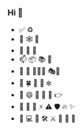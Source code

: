 ### Hi  👋

- ✅ ♻️ 
- 💬 🕸 🎈
- 🐹 🐛 🍇 
- 📫 📦 📚 📝
- 👯 👥 ⛹🏾‍♂️ 🎭🤺 
- 🌱 🍀 🌼 🌸 ❄️ 
- 🤔 😄 🤗 👦 🤝  👉 
- 🚢 🚄 🚀 ⚡ ⚠️ 🛡️ 🔥 ✨       
- 🔭 💻 🔨 🛠  ⚔️ 🏹 🥂 🧪

 
<!--
**Alicehhhmm/Alicehhhmm** is a ✨ _special_ ✨ repository because its `README.md` (this file) appears on your GitHub profile.
 <img width="100%" src="https://user-images.githubusercontent.com/779050/90329898-08ff4380-dfdb-11ea-8ea8-3d8d06182e08.png">
Here are some ideas to get you started:
![Anurag's GitHub stats](https://github-readme-stats.vercel.app/api?username=Alicehhhmm&show_icons=true) <br/>

- 🔭 I’m currently working on ...
- 🌱 I’m currently learning ...
- 👯 I’m looking to collaborate on ...
- 🤔 I’m looking for help with ...
- 💬 Ask me about ...
- 📫 How to reach me: ...
- 😄 Pronouns: ...
- ⚡ Fun fact: ...
-->
